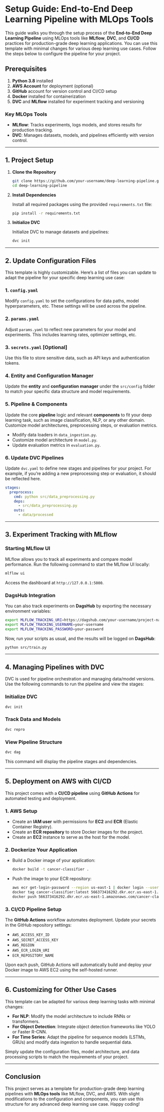 # Setup Guide: End-to-End Deep Learning Pipeline with MLOps Tools

This guide walks you through the setup process of the **End-to-End Deep Learning Pipeline** using MLOps tools like **MLflow**, **DVC**, and **CI/CD** practices for production-grade deep learning applications. You can use this template with minimal changes for various deep learning use cases. Follow the steps below to configure the pipeline for your project.

## Prerequisites

1. **Python 3.8** installed
2. **AWS Account** for deployment (optional)
3. **GitHub** account for version control and CI/CD setup
4. **Docker** installed for containerization
5. **DVC** and **MLflow** installed for experiment tracking and versioning

### Key MLOps Tools

- **MLflow**: Tracks experiments, logs models, and stores results for production tracking.
- **DVC**: Manages datasets, models, and pipelines efficiently with version control.

---

## 1. Project Setup

1. **Clone the Repository**

   ```bash
   git clone https://github.com/your-username/deep-learning-pipeline.git
   cd deep-learning-pipeline
   ```

2. **Install Dependencies**

   Install all required packages using the provided `requirements.txt` file:

   ```bash
   pip install -r requirements.txt
   ```

3. **Initialize DVC**

   Initialize DVC to manage datasets and pipelines:

   ```bash
   dvc init
   ```

---

## 2. Update Configuration Files

This template is highly customizable. Here’s a list of files you can update to adapt the pipeline for your specific deep learning use case:

### 1. **`config.yaml`**

   Modify `config.yaml` to set the configurations for data paths, model hyperparameters, etc. These settings will be used across the pipeline.

### 2. **`params.yaml`**

   Adjust `params.yaml` to reflect new parameters for your model and experiments. This includes learning rates, optimizer settings, etc.


### 3. **`secrets.yaml`** [Optional]

   Use this file to store sensitive data, such as API keys and authentication tokens.


### 4. **Entity and Configuration Manager**

   Update the **entity** and **configuration manager** under the `src/config` folder to match your specific data structure and model requirements.


### 5. **Pipeline & Components**

   Update the core **pipeline** logic and relevant **components** to fit your deep learning task, such as image classification, NLP, or any other domain. Customize model architectures, preprocessing steps, or evaluation metrics.

   - Modify data loaders in `data_ingestion.py`.
   - Customize model architecture in `model.py`.
   - Update evaluation metrics in `evaluation.py`.

### 6. **Update DVC Pipelines**

   Update `dvc.yaml` to define new stages and pipelines for your project. For example, if you’re adding a new preprocessing step or evaluation, it should be reflected here.

   ```yaml
   stages:
     preprocess:
       cmd: python src/data_preprocessing.py
       deps:
         - src/data_preprocessing.py
       outs:
         - data/processed
   ```

---

## 3. Experiment Tracking with MLflow

### Starting MLflow UI

MLflow allows you to track all experiments and compare model performance. Run the following command to start the MLflow UI locally:

```bash
mlflow ui
```

Access the dashboard at `http://127.0.0.1:5000`.

### DagsHub Integration

You can also track experiments on **DagsHub** by exporting the necessary environment variables:

```bash
export MLFLOW_TRACKING_URI=https://dagshub.com/your-username/project-name.mlflow
export MLFLOW_TRACKING_USERNAME=your-username
export MLFLOW_TRACKING_PASSWORD=your-password
```

Now, run your scripts as usual, and the results will be logged on **DagsHub**:

```bash
python src/train.py
```

---

## 4. Managing Pipelines with DVC

DVC is used for pipeline orchestration and managing data/model versions. Use the following commands to run the pipeline and view the stages:

### Initialize DVC

```bash
dvc init
```

### Track Data and Models

```bash
dvc repro
```

### View Pipeline Structure

```bash
dvc dag
```

This command will display the pipeline stages and dependencies.

---

## 5. Deployment on AWS with CI/CD

This project comes with a **CI/CD pipeline** using **GitHub Actions** for automated testing and deployment.

### 1. AWS Setup

- Create an **IAM user** with permissions for **EC2** and **ECR** (Elastic Container Registry).
- Create an **ECR repository** to store Docker images for the project.
- Create an **EC2** instance to serve as the host for the model.

### 2. Dockerize Your Application

- Build a Docker image of your application:

   ```bash
   docker build -t cancer-classifier .
   ```

- Push the image to your ECR repository:

   ```bash
   aws ecr get-login-password --region us-east-1 | docker login --username AWS --password-stdin 566373416292.dkr.ecr.us-east-1.amazonaws.com
   docker tag cancer-classifier:latest 566373416292.dkr.ecr.us-east-1.amazonaws.com/cancer-classifier:latest
   docker push 566373416292.dkr.ecr.us-east-1.amazonaws.com/cancer-classifier:latest
   ```

### 3. CI/CD Pipeline Setup

The **GitHub Actions** workflow automates deployment. Update your secrets in the GitHub repository settings:

- `AWS_ACCESS_KEY_ID`
- `AWS_SECRET_ACCESS_KEY`
- `AWS_REGION`
- `AWS_ECR_LOGIN_URI`
- `ECR_REPOSITORY_NAME`

Upon each push, GitHub Actions will automatically build and deploy your Docker image to AWS EC2 using the self-hosted runner.

---

## 6. Customizing for Other Use Cases

This template can be adapted for various deep learning tasks with minimal changes:
- **For NLP**: Modify the model architecture to include RNNs or transformers.
- **For Object Detection**: Integrate object detection frameworks like YOLO or Faster R-CNN.
- **For Time Series**: Adapt the pipeline for sequence models (LSTMs, GRUs) and modify data ingestion to handle sequential data.

Simply update the configuration files, model architecture, and data processing scripts to match the requirements of your project.

---

## Conclusion

This project serves as a template for production-grade deep learning pipelines with **MLOps tools** like MLflow, DVC, and AWS. With slight modifications to the configuration and components, you can use this structure for any advanced deep learning use case. Happy coding!

